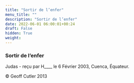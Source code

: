 ```yaml
---
title: "Sortir de l’enfer"
menu_title: ""
description: "Sortir de l’enfer"
date: 2022-06-01 06:00:01+00:24
draft: False
hidden: True
weight:
---
```

### Sortir de l’enfer

Judas - reçu par H____ le 6 Février 2003, Cuenca, Équateur.



© Geoff Cutler 2013